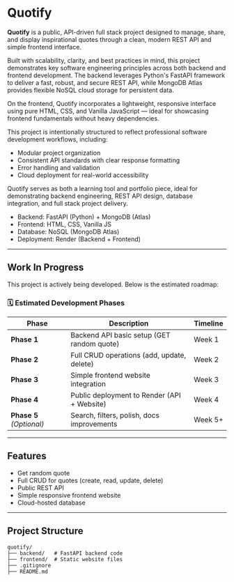 # Quotify

**Quotify** is a public, API-driven full stack project designed to manage, share, and display inspirational quotes through a clean, modern REST API and simple frontend interface.

Built with scalability, clarity, and best practices in mind, this project demonstrates key software engineering principles across both backend and frontend development. The backend leverages Python's FastAPI framework to deliver a fast, robust, and secure REST API, while MongoDB Atlas provides flexible NoSQL cloud storage for persistent data.

On the frontend, Quotify incorporates a lightweight, responsive interface using pure HTML, CSS, and Vanilla JavaScript — ideal for showcasing frontend fundamentals without heavy dependencies.

This project is intentionally structured to reflect professional software development workflows, including:

- Modular project organization  
- Consistent API standards with clear response formatting  
- Error handling and validation  
- Cloud deployment for real-world accessibility  

Quotify serves as both a learning tool and portfolio piece, ideal for demonstrating backend engineering, REST API design, database integration, and full stack project delivery. 

- Backend: FastAPI (Python) + MongoDB (Atlas)
- Frontend: HTML, CSS, Vanilla JS
- Database: NoSQL (MongoDB Atlas)
- Deployment: Render (Backend + Frontend)

---

## Work In Progress

This project is actively being developed. Below is the estimated roadmap:

### 🗓️ **Estimated Development Phases**

| Phase                 | Description                          | Timeline         |
|----------------------|--------------------------------------|------------------|
| **Phase 1**          | Backend API basic setup (GET random quote) | Week 1          |
| **Phase 2**          | Full CRUD operations (add, update, delete) | Week 2          |
| **Phase 3**          | Simple frontend website integration   | Week 3          |
| **Phase 4**          | Public deployment to Render (API + Website) | Week 4          |
| **Phase 5** *(Optional)* | Search, filters, polish, docs improvements | Week 5+       |

---

## Features

- Get random quote  
- Full CRUD for quotes (create, read, update, delete)  
- Public REST API  
- Simple responsive frontend website  
- Cloud-hosted database  

---

## Project Structure

```plaintext
quotify/
├── backend/   # FastAPI backend code
├── frontend/  # Static website files
├── .gitignore
├── README.md
